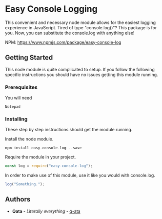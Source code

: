 # Easy Console Logging

This convenient and necessary node module allows for the easiest logging experience in JavaScript. Tired of type "console.log()"? This package is for you. Now, you can substitute the console.log with anything else!

NPM: https://www.npmjs.com/package/easy-console-log

## Getting Started

This node module is quite complicated to setup. If you follow the following specific instructions you should have no issues getting this module running.

### Prerequisites

You will need

```
Notepad
```

### Installing

These step by step instructions should get the module running.

Install the node module.

```
npm install easy-console-log --save
```

Require the module in your project.

```js
const log = require("easy-console-log");
```

In order to make use of this module, use it like you would with console.log.

```js
log("Something.");
```

## Authors

* **Qata** - *Literally everything* - [q-ata](https://github.com/q-ata)
